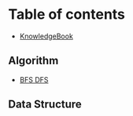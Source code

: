 # Table of contents

* [KnowledgeBook](README.md)

## Algorithm

* [BFS DFS](algorithm/bfs-dfs.md)

## Data Structure
